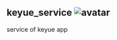 ## keyue_service ![avatar](https://travis-ci.org/scoyzhao/keyue_service.svg?branch=master)

service of keyue app
